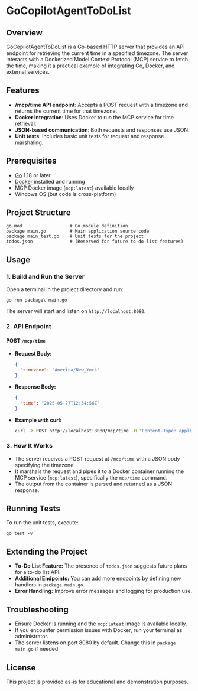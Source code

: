 # GoCopilotAgentToDoList

## Overview
GoCopilotAgentToDoList is a Go-based HTTP server that provides an API endpoint for retrieving the current time in a specified timezone. The server interacts with a Dockerized Model Context Protocol (MCP) service to fetch the time, making it a practical example of integrating Go, Docker, and external services.

## Features
- **/mcp/time API endpoint**: Accepts a POST request with a timezone and returns the current time for that timezone.
- **Docker integration**: Uses Docker to run the MCP service for time retrieval.
- **JSON-based communication**: Both requests and responses use JSON.
- **Unit tests**: Includes basic unit tests for request and response marshaling.

## Prerequisites
- [Go](https://golang.org/dl/) 1.18 or later
- [Docker](https://www.docker.com/products/docker-desktop) installed and running
- MCP Docker image (`mcp:latest`) available locally
- Windows OS (but code is cross-platform)

## Project Structure
```
go.mod                  # Go module definition
package main.go         # Main application source code
package_main_test.go    # Unit tests for the project
todos.json              # (Reserved for future to-do list features)
```

## Usage

### 1. Build and Run the Server
Open a terminal in the project directory and run:

```
go run package\ main.go
```

The server will start and listen on `http://localhost:8080`.

### 2. API Endpoint
#### POST `/mcp/time`
- **Request Body:**
  ```json
  {
    "timezone": "America/New_York"
  }
  ```
- **Response Body:**
  ```json
  {
    "time": "2025-05-27T12:34:56Z"
  }
  ```
- **Example with curl:**
  ```sh
  curl -X POST http://localhost:8080/mcp/time -H "Content-Type: application/json" -d '{"timezone":"America/New_York"}'
  ```

### 3. How It Works
- The server receives a POST request at `/mcp/time` with a JSON body specifying the timezone.
- It marshals the request and pipes it to a Docker container running the MCP service (`mcp:latest`), specifically the `mcp/time` command.
- The output from the container is parsed and returned as a JSON response.

## Running Tests
To run the unit tests, execute:

```
go test -v
```

## Extending the Project
- **To-Do List Feature:** The presence of `todos.json` suggests future plans for a to-do list API.
- **Additional Endpoints:** You can add more endpoints by defining new handlers in `package main.go`.
- **Error Handling:** Improve error messages and logging for production use.

## Troubleshooting
- Ensure Docker is running and the `mcp:latest` image is available locally.
- If you encounter permission issues with Docker, run your terminal as administrator.
- The server listens on port 8080 by default. Change this in `package main.go` if needed.

## License
This project is provided as-is for educational and demonstration purposes.
